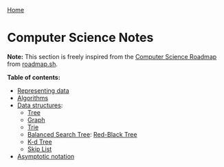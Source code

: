 [Home](../../README.md)

# Computer Science Notes

**Note:** This section is freely inspired from the [Computer Science Roadmap](https://roadmap.sh/computer-science) from [roadmap.sh](https://roadmap.sh).

**Table of contents:**
- [Representing data](./data.md)
- [Algorithms](./algorithm.md)
- [Data structures](./ds.md):
  - [Tree](./tree.md)
  - [Graph](./graph.md)
  - [Trie](./trie.md)
  - [Balanced Search Tree](./bst.md): [Red-Black Tree](./bst.md#redblack-tree)
  - [K-d Tree](./k-d-tree.md)
  - [Skip List](./skip-list.md)
- [Asymptotic notation](./asymptotic-notation.md)
